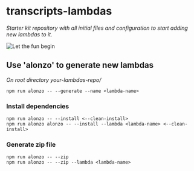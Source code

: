 # transcripts-lambdas

_Starter kit repository with all initial files and configuration to start adding new lambdas to it._

![Let the fun begin](https://media.giphy.com/media/1AgEA1GME0scObgPus/giphy.gif)

## Use 'alonzo' to generate new lambdas
_On root directory your-lambdas-repo/_
```
npm run alonzo -- --generate --name <lambda-name>
```

### Install dependencies
```
npm run alonzo -- --install <--clean-install>
npm run alonzo alonzo -- --install --lambda <lambda-name> <--clean-install>
```

### Generate zip file
```
npm run alonzo -- --zip
npm run alonzo -- --zip --lambda <lambda-name>
```


